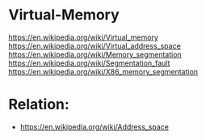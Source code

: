 # Virtual-Memory
https://en.wikipedia.org/wiki/Virtual_memory https://en.wikipedia.org/wiki/Virtual_address_space https://en.wikipedia.org/wiki/Memory_segmentation https://en.wikipedia.org/wiki/Segmentation_fault https://en.wikipedia.org/wiki/X86_memory_segmentation

# Relation:
- https://en.wikipedia.org/wiki/Address_space
